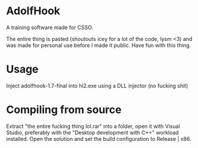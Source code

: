 # AdolfHook
A training software made for CSSO.

The entire thing is pasted (shoutouts icey for a lot of the code, lysm <3) and was made for personal use before I made it public.
Have fun with this thing.

# Usage
Inject adolfhook-1.7-final into hl2.exe using a DLL injector (no fucking shit)

# Compiling from source
Extract "the entire fucking thing lol.rar" into a folder, open it with Visual Studio, preferably with the "Desktop development with C++" workload installed. Open the solution and set the build configuration to Release | x86.
